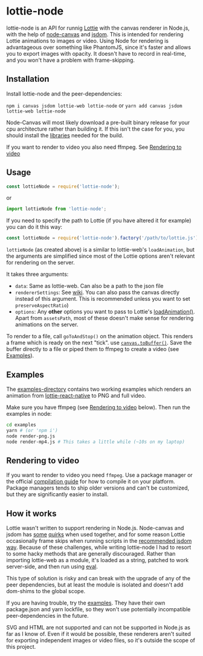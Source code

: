 # lottie-node

lottie-node is an API for runnig [Lottie](https://github.com/airbnb/lottie-web/) with the canvas renderer in Node.js, with the help of [node-canvas](https://github.com/Automattic/node-canvas) and [jsdom](https://github.com/jsdom/jsdom). This is intended for rendering Lottie animations to images or video. Using Node for rendering is advantageous over something like PhantomJS, since it's faster and allows you to export images with opacity. It doesn't have to record in real-time, and you won't have a problem with frame-skipping.

## Installation

Install lottie-node and the peer-dependencies:

`npm i canvas jsdom lottie-web lottie-node`
or
`yarn add canvas jsdom lottie-web lottie-node`

Node-Canvas will most likely download a pre-built binary release for your cpu architecture rather than building it. If this isn't the case for you, you should install the [libraries](https://github.com/Automattic/node-canvas#compiling) needed for the build.

If you want to render to video you also need ffmpeg. See [Rendering to video](#rendering-to-video)

## Usage

```js
const lottieNode = require('lottie-node');
```

or

```js
import lottieNode from 'lottie-node';
```

If you need to specify the path to Lottie (if you have altered it for example) you can do it this way:

```js
const lottieNode = require('lottie-node').factory('/path/to/lottie.js');
```

`lottieNode` (as created above) is a similar to lottie-web's `loadAnimation`, but the arguments are simplified since most of the Lottie options aren't relevant for rendering on the server.

It takes three arguments:

* `data`: Same as lottie-web. Can also be a path to the json file
* `rendererSettings`: See [wiki](https://github.com/airbnb/lottie-web/wiki/Renderer-Settings). You can also pass the canvas directly instead of this argument. This is recommended unless you want to set `preserveAspectRatio`)
* `options`: Any **other** options you want to pass to 
Lottie's [loadAnimation()](https://github.com/airbnb/lottie-web/wiki/loadAnimation-options). Apart from `assetsPath`, most of these doesn't make sense for rendering animations on the server.

To render to a file, call `goToAndStop()` on the animation object. This renders a frame which is ready on the next "tick". use [`canvas.toBuffer()`](https://github.com/Automattic/node-canvas#canvastobuffer). Save the buffer directly to a file or piped them to ffmpeg to create a video (see [Examples](#examples)).

## Examples

The [examples-directory](https://github.com/friday/lottie-node/blob/master/examples) contains two working examples which renders an animation from [lottie-react-native](https://github.com/react-community/lottie-react-native) to PNG and full video.


Make sure you have ffmpeg (see [Rendering to video](#rendering-to-video) below). Then run the examples in node:

```sh
cd examples
yarn # (or 'npm i')
node render-png.js
node render-mp4.js # This takes a little while (~10s on my laptop)
```

## Rendering to video

If you want to render to video you need `ffmpeg`. Use a package manager or the official [compilation guide](https://trac.ffmpeg.org/wiki/CompilationGuide) for how to compile it on your platform. Package managers tends to ship older versions and can't be customized, but they are significantly easier to install.

## How it works

Lottie wasn't written to support rendering in Node.js. Node-canvas and jsdom has [some](https://github.com/Automattic/node-canvas/issues/487) [quirks](https://github.com/jsdom/jsdom/issues/2067) when used together, and for some reason Lottie occasionally frame skips when running scripts in the [recommended jsdom way](https://github.com/jsdom/jsdom/wiki/Don't-stuff-jsdom-globals-onto-the-Node-global#running-code-inside-the-jsdom-context). Because of these challenges, while writing lottie-node I had to resort to some hacky methods that are generally discouraged. Rather than importing lottie-web as a module, it's loaded as a string, patched to work server-side, and then run using [eval](https://developer.mozilla.org/en-US/docs/Web/JavaScript/Reference/Global_Objects/eval).

This type of solution is risky and can break with the upgrade of any of the peer dependencies, but at least the module is isolated and doesn't add dom-shims to the global scope.

If you are having trouble, try the [examples](#examples). They have their own package.json and yarn lockfile, so they won't use potentially incompatible peer-dependencies in the future.

SVG and HTML are not supported and can not be supported in Node.js as far as I know of. Even if it would be possible, these renderers aren't suited for exporting independent images or video files, so it's outside the scope of this project.
